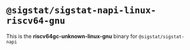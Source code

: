 # `@sigstat/sigstat-napi-linux-riscv64-gnu`

This is the **riscv64gc-unknown-linux-gnu** binary for `@sigstat/sigstat-napi`
